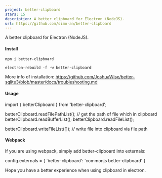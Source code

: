 ```yaml
---
project: better-clipboard
stars: 15
description: A better clipboard for Electron (NodeJS).
url: https://github.com/simo-an/better-clipboard
---
```


A better clipboard for Electron (NodeJS).

#### Install

```
npm i better-clipboard

electron-rebuild -f -w better-clipboard
```

More info of installation: https://github.com/JoshuaWise/better-sqlite3/blob/master/docs/troubleshooting.md

#### Usage

import { betterClipboard } from 'better-clipboard';

betterClipboard.readFilePathList(); // get the path of file which in clipboard
betterClipboard.readBufferList();
betterClipboard.readFileList();

betterClipboard.writeFileList(\[\]); // write file into clipboard via file path

#### Webpack

If you are using webpack, simply add better-clipboard into externals:

  config.externals \= {
    'better-clipboard': 'commonjs better-clipboard'
  }

Hope you have a better experience when using clipboard in electron.
